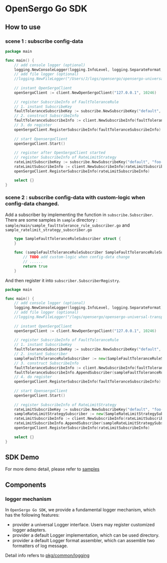 # OpenSergo Go SDK


## How to use

### scene 1 : subscribe config-data

``` go
package main

func main() {
    // add console logger (optional)
    logging.NewConsoleLogger(logging.InfoLevel, logging.SeparateFormat, true)
    // add file logger (optional)
    //logging.NewFileLogger("/Users/J/logs/opensergo/opensergo-universal-transport-service.log", logging.InfoLevel, logging.JsonFormat, true)
    
    // instant OpenSergoClient
    openSergoClient := client.NewOpenSergoClient("127.0.0.1", 10246)
    
    // register SubscribeInfo of FaultToleranceRule
    // 1. instant SubscribeKey
    faultToleranceSubscribeKey := subscribe.NewSubscribeKey("default", "foo-app", configkind.ConfigKindRefFaultToleranceRule{})
    // 2. construct SubscribeInfo
    faultToleranceSubscribeInfo := client.NewSubscribeInfo(faultToleranceSubscribeKey)
    // 3. do register
    openSergoClient.RegisterSubscribeInfo(faultToleranceSubscribeInfo)
    
    // start OpensergoClient
    openSergoClient.Start()
    
    // register after OpenSergoClient started
    // register SubscribeInfo of RateLimitStrategy
    rateLimitSubscribeKey := subscribe.NewSubscribeKey("default", "foo-app", configkind.ConfigKindRefRateLimitStrategy{})
    rateLimitSubscribeInfo := client.NewSubscribeInfo(rateLimitSubscribeKey)
    openSergoClient.RegisterSubscribeInfo(rateLimitSubscribeInfo)

    select {}
}
```

### scene 2 : subscribe config-data with custom-logic when config-data changed.
Add a subscriber by implementing the function in `subscribe.Subscriber`.  
There are some samples in `sample` directory : `sample/main/sample_faulttolerance_rule_subscriber.go` and `sample_ratelimit_strategy_subscriber.go`

``` go
    type SampleFaultToleranceRuleSubscriber struct {
    }
    
    func (sampleFaultToleranceRuleSubscriber SampleFaultToleranceRuleSubscriber) OnSubscribeDataUpdate(subscribeKey subscribe.SubscribeKey, data interface{}) bool {
        // TODO add custom-logic when config-data change
        // ......
        return true
    }
```

And then register it into `subscriber.SubscriberRegistry`.

``` go
package main

func main() {
    // add console logger (optional)
    logging.NewConsoleLogger(logging.InfoLevel, logging.SeparateFormat)
    // add file logger (optional)
    //logging.NewFileLogger("/logs/opensergo/opensergo-universal-transport-service.log", "fileLogger", logging.InfoLevel, logging.JsonFormat)
    
    // instant OpenSergoClient
    openSergoClient := client.NewOpenSergoClient("127.0.0.1", 10246)
    
    // register SubscribeInfo of FaultToleranceRule
    // 1. instant SubscribeKey
    faultToleranceSubscribeKey := subscribe.NewSubscribeKey("default", "foo-app", configkind.ConfigKindRefFaultToleranceRule{})
    // 2. instant Subscriber
    sampleFaultToleranceRuleSubscriber := new(SampleFaultToleranceRuleSubscriber)
    // 3. construct SubscribeInfo
    faultToleranceSubscribeInfo := client.NewSubscribeInfo(faultToleranceSubscribeKey)
    faultToleranceSubscribeInfo.AppendSubscriber(sampleFaultToleranceRuleSubscriber)
    // 4. do register
    openSergoClient.RegisterSubscribeInfo(faultToleranceSubscribeInfo)
    
    // start OpensergoClient
    openSergoClient.Start()
    
    // register SubscribeInfo of RateLimitStrategy
    rateLimitSubscribeKey := subscribe.NewSubscribeKey("default", "foo-app", configkind.ConfigKindRefRateLimitStrategy{})
    sampleRateLimitStrategySubscriber := new(SampleRateLimitStrategySubscriber)
    rateLimitSubscribeInfo := client.NewSubscribeInfo(rateLimitSubscribeKey)
    rateLimitSubscribeInfo.AppendSubscriber(sampleRateLimitStrategySubscriber)
    openSergoClient.RegisterSubscribeInfo(rateLimitSubscribeInfo)
    
    select {}
}
```

## SDK Demo

For more demo detail, please refer to [samples](./samples)

## Components

### logger mechanism

In `OpenSergo Go SDK`, we provide a fundamental logger mechanism, which has the following features:
- provider a universal Logger interface. Users may register customized logger adapters.
- provider a default Logger implementation, which can be used directory.
- provider a default Logger format assembler, which can assemble two formatters of log message.

Detail info refers to [pkg/common/logging](./pkg/common/logging)